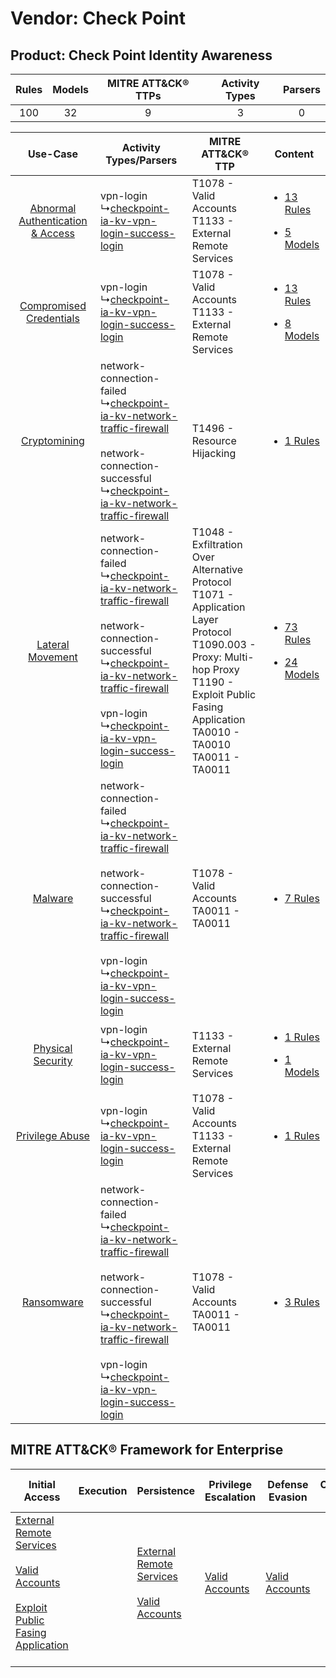 Vendor: Check Point
===================
Product: Check Point Identity Awareness
---------------------------------------
| Rules | Models | MITRE ATT&CK® TTPs | Activity Types | Parsers |
|:-----:|:------:|:------------------:|:--------------:|:-------:|
|  100  |   32   |         9          |       3        |    0    |

|    Use-Case    | Activity Types/Parsers    | MITRE ATT&CK® TTP    | Content    |
|:----:| ---- | ---- | ---- |
| [Abnormal Authentication & Access](../../../UseCases/uc_abnormal_authentication_&_access.md) |  vpn-login<br> ↳[checkpoint-ia-kv-vpn-login-success-login](Ps/pC_checkpointiakvvpnloginsuccesslogin.md)<br>    | T1078 - Valid Accounts<br>T1133 - External Remote Services<br>    | [<ul><li>13 Rules</li></ul><ul><li>5 Models</li></ul>](RM/r_m_check_point_check_point_identity_awareness_Abnormal_Authentication_&_Access.md) |
|          [Compromised Credentials](../../../UseCases/uc_compromised_credentials.md)          |  vpn-login<br> ↳[checkpoint-ia-kv-vpn-login-success-login](Ps/pC_checkpointiakvvpnloginsuccesslogin.md)<br>    | T1078 - Valid Accounts<br>T1133 - External Remote Services<br>    | [<ul><li>13 Rules</li></ul><ul><li>8 Models</li></ul>](RM/r_m_check_point_check_point_identity_awareness_Compromised_Credentials.md)          |
|    [Cryptomining](../../../UseCases/uc_cryptomining.md)    |  network-connection-failed<br> ↳[checkpoint-ia-kv-network-traffic-firewall](Ps/pC_checkpointiakvnetworktrafficfirewall.md)<br><br> network-connection-successful<br> ↳[checkpoint-ia-kv-network-traffic-firewall](Ps/pC_checkpointiakvnetworktrafficfirewall.md)<br>    | T1496 - Resource Hijacking<br>    | [<ul><li>1 Rules</li></ul>](RM/r_m_check_point_check_point_identity_awareness_Cryptomining.md)    |
|    [Lateral Movement](../../../UseCases/uc_lateral_movement.md)    |  network-connection-failed<br> ↳[checkpoint-ia-kv-network-traffic-firewall](Ps/pC_checkpointiakvnetworktrafficfirewall.md)<br><br> network-connection-successful<br> ↳[checkpoint-ia-kv-network-traffic-firewall](Ps/pC_checkpointiakvnetworktrafficfirewall.md)<br><br> vpn-login<br> ↳[checkpoint-ia-kv-vpn-login-success-login](Ps/pC_checkpointiakvvpnloginsuccesslogin.md)<br> | T1048 - Exfiltration Over Alternative Protocol<br>T1071 - Application Layer Protocol<br>T1090.003 - Proxy: Multi-hop Proxy<br>T1190 - Exploit Public Fasing Application<br>TA0010 - TA0010<br>TA0011 - TA0011<br> | [<ul><li>73 Rules</li></ul><ul><li>24 Models</li></ul>](RM/r_m_check_point_check_point_identity_awareness_Lateral_Movement.md)    |
|    [Malware](../../../UseCases/uc_malware.md)    |  network-connection-failed<br> ↳[checkpoint-ia-kv-network-traffic-firewall](Ps/pC_checkpointiakvnetworktrafficfirewall.md)<br><br> network-connection-successful<br> ↳[checkpoint-ia-kv-network-traffic-firewall](Ps/pC_checkpointiakvnetworktrafficfirewall.md)<br><br> vpn-login<br> ↳[checkpoint-ia-kv-vpn-login-success-login](Ps/pC_checkpointiakvvpnloginsuccesslogin.md)<br> | T1078 - Valid Accounts<br>TA0011 - TA0011<br>    | [<ul><li>7 Rules</li></ul>](RM/r_m_check_point_check_point_identity_awareness_Malware.md)    |
|    [Physical Security](../../../UseCases/uc_physical_security.md)    |  vpn-login<br> ↳[checkpoint-ia-kv-vpn-login-success-login](Ps/pC_checkpointiakvvpnloginsuccesslogin.md)<br>    | T1133 - External Remote Services<br>    | [<ul><li>1 Rules</li></ul><ul><li>1 Models</li></ul>](RM/r_m_check_point_check_point_identity_awareness_Physical_Security.md)    |
|    [Privilege Abuse](../../../UseCases/uc_privilege_abuse.md)    |  vpn-login<br> ↳[checkpoint-ia-kv-vpn-login-success-login](Ps/pC_checkpointiakvvpnloginsuccesslogin.md)<br>    | T1078 - Valid Accounts<br>T1133 - External Remote Services<br>    | [<ul><li>1 Rules</li></ul>](RM/r_m_check_point_check_point_identity_awareness_Privilege_Abuse.md)    |
|    [Ransomware](../../../UseCases/uc_ransomware.md)    |  network-connection-failed<br> ↳[checkpoint-ia-kv-network-traffic-firewall](Ps/pC_checkpointiakvnetworktrafficfirewall.md)<br><br> network-connection-successful<br> ↳[checkpoint-ia-kv-network-traffic-firewall](Ps/pC_checkpointiakvnetworktrafficfirewall.md)<br><br> vpn-login<br> ↳[checkpoint-ia-kv-vpn-login-success-login](Ps/pC_checkpointiakvvpnloginsuccesslogin.md)<br> | T1078 - Valid Accounts<br>TA0011 - TA0011<br>    | [<ul><li>3 Rules</li></ul>](RM/r_m_check_point_check_point_identity_awareness_Ransomware.md)    |

MITRE ATT&CK® Framework for Enterprise
--------------------------------------
| Initial Access                                                                                                                                                                                                                         | Execution | Persistence                                                                                                                                      | Privilege Escalation                                                | Defense Evasion                                                     | Credential Access | Discovery | Lateral Movement | Collection | Command and Control                                                                                                                                                                                                      | Exfiltration                                                                                | Impact                                                                  |
| -------------------------------------------------------------------------------------------------------------------------------------------------------------------------------------------------------------------------------------- | --------- | ------------------------------------------------------------------------------------------------------------------------------------------------ | ------------------------------------------------------------------- | ------------------------------------------------------------------- | ----------------- | --------- | ---------------- | ---------- | ------------------------------------------------------------------------------------------------------------------------------------------------------------------------------------------------------------------------ | ------------------------------------------------------------------------------------------- | ----------------------------------------------------------------------- |
| [External Remote Services](https://attack.mitre.org/techniques/T1133)<br><br>[Valid Accounts](https://attack.mitre.org/techniques/T1078)<br><br>[Exploit Public Fasing Application](https://attack.mitre.org/techniques/T1190)<br><br> |           | [External Remote Services](https://attack.mitre.org/techniques/T1133)<br><br>[Valid Accounts](https://attack.mitre.org/techniques/T1078)<br><br> | [Valid Accounts](https://attack.mitre.org/techniques/T1078)<br><br> | [Valid Accounts](https://attack.mitre.org/techniques/T1078)<br><br> |                   |           |                  |            | [Proxy: Multi-hop Proxy](https://attack.mitre.org/techniques/T1090/003)<br><br>[Application Layer Protocol](https://attack.mitre.org/techniques/T1071)<br><br>[Proxy](https://attack.mitre.org/techniques/T1090)<br><br> | [Exfiltration Over Alternative Protocol](https://attack.mitre.org/techniques/T1048)<br><br> | [Resource Hijacking](https://attack.mitre.org/techniques/T1496)<br><br> |